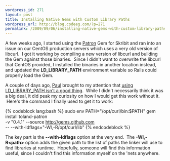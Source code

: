 ```yaml
--- 
wordpress_id: 271
layout: post
title: Installing Native Gems with Custom Library Paths
wordpress_url: http://blog.codeeg.com/?p=271
permalink: /2009/09/06/installing-native-gems-with-custom-library-paths.html
---
```

A few weeks ago, I started using the <a href="http://github.com/toland/patron/tree/master">Patron</a> Gem for Skribit and ran into an issue on our CentOS production servers which uses a very old version of libcurl.  I got it working by compiling a new version of libcurl and building the Gem against those binaries.  Since I didn't want to overwrite the libcurl that CentOS provided, I installed the binaries in another location instead, and updated the <strong>LD_LIBRARY_PATH</strong> environment variable so Rails could properly load the Gem.

A couple of days ago, <a href="http://paulstamatiou.com">Paul</a> brought to my attention that <a href="http://linuxmafia.com/faq/Admin/ld-lib-path.html">using LD_LIBRARY_PATH isn't a good thing</a>.  While I didn't necessarily think it was a big deal, it did peak my curiosity on how I would get this work without it.  Here's the command I finally used to get it to work:

{% codeblock lang:bash %}
sudo env PATH="/opt/curl/bin:$PATH" gem install toland-patron \
    -v "0.4.1" --source http://gems.github.com \
    -- --with-ldflags="-Wl,-R/opt/curl/lib"
{% endcodeblock %}

The key part is the <strong>--with-ldflags</strong> option at the very end.  The <strong>-Wl,-R&lt;path&gt;</strong> option adds the given path to the list of paths the linker will use to find libraries at runtime.  Hopefully, someone will find this information useful, since I couldn't find this information myself on the 'nets anywhere.

